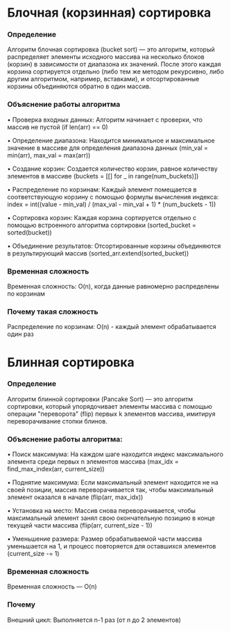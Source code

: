 # Блочная (корзинная) сортировка
### Определение
Алгоритм блочная сортировка (bucket sort) — это алгоритм, который распределяет элементы исходного массива на несколько блоков (корзин) в зависимости от диапазона их значений. После этого каждая корзина сортируется отдельно (либо тем же методом рекурсивно, либо другим алгоритмом, например, вставками), и отсортированные корзины объединяются обратно в один массив.
### Объяснение работы алгоритма
• Проверка входных данных: Алгоритм начинает с проверки, что массив не пустой (if len(arr) == 0)

• Определение диапазона: Находится минимальное и максимальное значение в массиве для определения диапазона данных (min_val = min(arr), max_val = max(arr))

• Создание корзин: Создается количество корзин, равное количеству элементов в массиве (buckets = [[] for _ in range(num_buckets)])

• Распределение по корзинам: Каждый элемент помещается в соответствующую корзину с помощью формулы вычисления индекса:
index = int((value - min_val) / (max_val - min_val + 1) * (num_buckets - 1))

• Сортировка корзин: Каждая корзина сортируется отдельно с помощью встроенного алгоритма сортировки (sorted_bucket = sorted(bucket))

• Объединение результатов: Отсортированные корзины объединяются в результирующий массив (sorted_arr.extend(sorted_bucket))

### Временная сложность
Временная сложность: O(n), когда данные равномерно распределены по корзинам

### Почему такая сложность
Распределение по корзинам: O(n) - каждый элемент обрабатывается один раз
#
# Блинная сортировка
### Определение
Алгоритм блинной сортировки (Pancake Sort) — это алгоритм сортировки, который упорядочивает элементы массива с помощью операции "переворота" (flip) первых k элементов массива, имитируя переворачивание стопки блинов.

### Объяснение работы алгоритма:
• Поиск максимума: На каждом шаге находится индекс максимального элемента среди первых n элементов массива (max_idx = find_max_index(arr, current_size))

• Поднятие максимума: Если максимальный элемент находится не на своей позиции, массив переворачивается так, чтобы максимальный элемент оказался в начале (flip(arr, max_idx))

• Установка на место: Массив снова переворачивается, чтобы максимальный элемент занял свою окончательную позицию в конце текущей части массива (flip(arr, current_size - 1))

• Уменьшение размера: Размер обрабатываемой части массива уменьшается на 1, и процесс повторяется для оставшихся элементов (current_size -= 1)

### Временная сложность
Временная сложность — O(n)

### Почему
Внешний цикл: Выполняется n-1 раз (от n до 2 элементов)
# 
